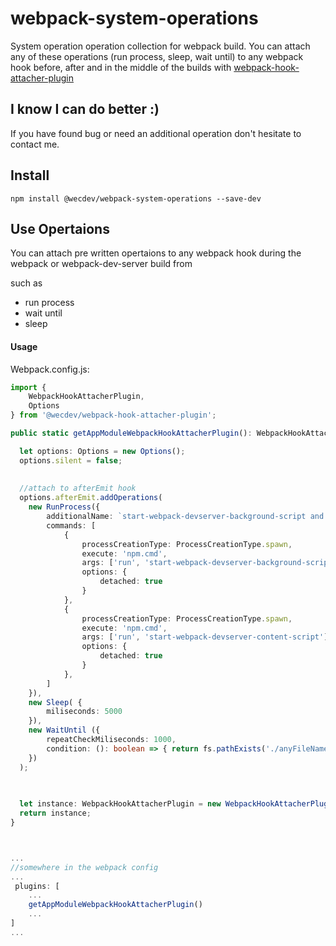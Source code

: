 # webpack-system-operations
System operation operation collection for webpack build. You can attach any of these operations  (run process, sleep, wait until) to any webpack hook before, after and in the middle of the builds with [webpack-hook-attacher-plugin](https://www.npmjs.com/package/@wecdev/webpack-hook-attacher-plugin) 

## I know I can do better :)
If you have found bug or need an additional operation don't hesitate to contact me.

## Install
`npm install @wecdev/webpack-system-operations --save-dev `

## Use Opertaions 
You can attach pre written opertaions to any webpack hook during the webpack or webpack-dev-server build from 

such as 
- run process
- wait until
- sleep

#### Usage

Webpack.config.js:

```ts
import {
    WebpackHookAttacherPlugin,
    Options    
} from '@wecdev/webpack-hook-attacher-plugin';

public static getAppModuleWebpackHookAttacherPlugin(): WebpackHookAttacherPlugin {

  let options: Options = new Options();
  options.silent = false;
  
  
  //attach to afterEmit hook
  options.afterEmit.addOperations(    
    new RunProcess({
        additionalName: `start-webpack-devserver-background-script and start-webpack-devserver-content-script`,
        commands: [
            {
                processCreationType: ProcessCreationType.spawn,
                execute: 'npm.cmd',
                args: ['run', 'start-webpack-devserver-background-script'],
                options: {
                    detached: true
                }
            },
            {
                processCreationType: ProcessCreationType.spawn,
                execute: 'npm.cmd',
                args: ['run', 'start-webpack-devserver-content-script'],
                options: {
                    detached: true
                }
            },
        ]
    }),
    new Sleep( {
        miliseconds: 5000
    }),
    new WaitUntil ({
        repeatCheckMiliseconds: 1000,
        condition: (): boolean => { return fs.pathExists('./anyFileName.txt'); }
    })         
  );
  
  

  let instance: WebpackHookAttacherPlugin = new WebpackHookAttacherPlugin(options);
  return instance;
}



...
//somewhere in the webpack config
...
 plugins: [
    ...
    getAppModuleWebpackHookAttacherPlugin()
    ...
]
...
```
